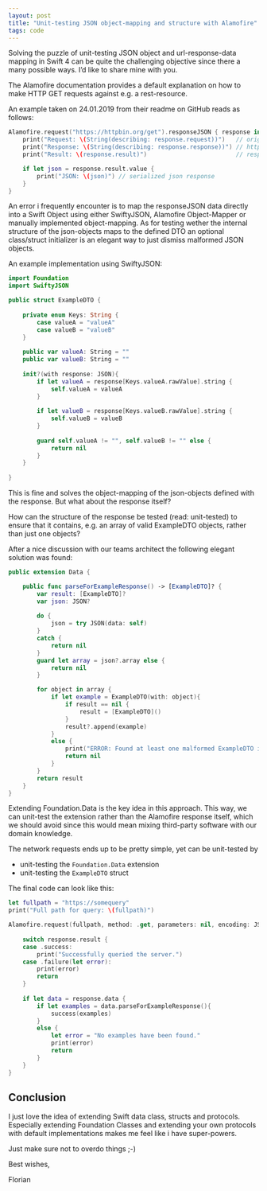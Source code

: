 ```yaml
---
layout: post
title: "Unit-testing JSON object-mapping and structure with Alamofire"
tags: code
---
```


Solving the puzzle of unit-testing JSON object and url-response-data mapping in Swift 4 can be quite the challenging objective since there a many possible ways. I’d like to share mine with you.

The Alamofire documentation provides a default explanation on how to make HTTP GET requests against e.g. a rest-resource.

An example taken on 24.01.2019 from their readme on GitHub reads as follows:

```swift
Alamofire.request("https://httpbin.org/get").responseJSON { response in
    print("Request: \(String(describing: response.request))")   // original url request
    print("Response: \(String(describing: response.response))") // http url response
    print("Result: \(response.result)")                         // response serialization result

    if let json = response.result.value {
        print("JSON: \(json)") // serialized json response
    }
}
```

An error i frequently encounter is to map the responseJSON data directly into a Swift Object using either SwiftyJSON, Alamofire Object-Mapper or manually implemented object-mapping. As for testing wether the internal structure of the json-objects maps to the defined DTO an optional class/struct initializer is an elegant way to just dismiss malformed JSON objects.

An example implementation using SwiftyJSON:

```swift
import Foundation
import SwiftyJSON

public struct ExampleDTO {
    
    private enum Keys: String {
        case valueA = "valueA"
        case valueB = "valueB"
    }
    
    public var valueA: String = ""
    public var valueB: String = ""
 
    init?(with response: JSON){
        if let valueA = response[Keys.valueA.rawValue].string {
            self.valueA = valueA
        }
        
        if let valueB = response[Keys.valueB.rawValue].string {
            self.valueB = valueB
        }
        
        guard self.valueA != "", self.valueB != "" else {
            return nil
        }
    }
    
}
```

This is fine and solves the object-mapping of the json-objects defined with the response. But what about the response itself?

How can the structure of the response be tested (read: unit-tested) to ensure that it contains, e.g. an array of valid ExampleDTO objects, rather than just one objects?

After a nice discussion with our teams architect the following elegant solution was found:

```swift
public extension Data {

    public func parseForExampleResponse() -> [ExampleDTO]? {
        var result: [ExampleDTO]?
        var json: JSON?
        
        do {
            json = try JSON(data: self)
        }
        catch {
            return nil
        }
        guard let array = json?.array else {
            return nil
        }

        for object in array {
            if let example = ExampleDTO(with: object){
                if result == nil {
                    result = [ExampleDTO]()
                }
                result?.append(example)
            }
            else {
                print("ERROR: Found at least one malformed ExampleDTO in the list.")
                return nil
            }
        }
        return result
    }
}
```

Extending Foundation.Data is the key idea in this approach. This way, we can unit-test the extension rather than the Alamofire response itself, which we should avoid since this would mean mixing third-party software with our domain knowledge.

The network requests ends up to be pretty simple, yet can be unit-tested by

- unit-testing the `Foundation.Data` extension
- unit-testing the `ExampleDTO` struct

The final code can look like this:

```swift
let fullpath = "https://somequery"
print("Full path for query: \(fullpath)")

Alamofire.request(fullpath, method: .get, parameters: nil, encoding: JSONEncoding.default, headers: nil).validate().responseJSON { (response) in
    
    switch response.result {
    case .success:
        print("Successfully queried the server.")
    case .failure(let error):
        print(error)
        return
    }
    
    if let data = response.data {
        if let examples = data.parseForExampleResponse(){
            success(examples)
        }
        else {
            let error = "No examples have been found."
            print(error)
            return
        }
    }
}
```

## Conclusion

I just love the idea of extending Swift data class, structs and protocols. Especially extending Foundation Classes and extending your own protocols with default implementations makes me feel like i have super-powers.

Just make sure not to overdo things ;-)

Best wishes,

Florian
